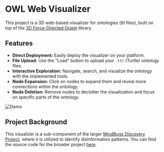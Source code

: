 # OWL Web Visualizer

This project is a 3D web-based visualizer for ontologies (ttl files), built on top of the [3D Force-Directed Graph](https://github.com/vasturiano/3d-force-graph) library.

## Features

- **Direct Deployment:** Easily deploy the visualizer on your platform.
- **File Upload:** Use the "Load" button to upload your `.ttl` (Turtle) ontology files.
- **Interactive Exploration:** Navigate, search, and visualize the ontology with the implemented tools.
- **Node Expansion:** Click on nodes to expand them and reveal more connections within the ontology.
- **Node Deletion:** Remove nodes to declutter the visualization and focus on specific parts of the ontology.

![Demo](https://github.com/cheresioana/owl_ttl_web_visualizer/blob/main/ress/Video_nav3.gif)

## Project Background

This visualizer is a sub-component of the larger [MindBugs Discovery Project](https://discovery.mindbugs.ro/), 
where it is utilized to identify disinformation patterns. You can find the source code for the broader project [here](https://github.com/cheresioana/kg_repo).
